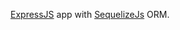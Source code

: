 [ExpressJS](https://expressjs.com "express") app with [SequelizeJs](http://docs.sequelizejs.com/ "sequelize") ORM.

